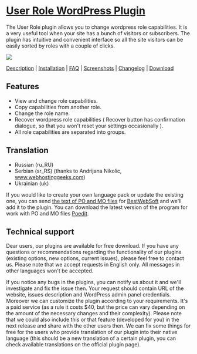 <a href="http://bestwebsoft.com/products/user-role/" target=_blank>User Role WordPress Plugin</a>
========================

The User Role plugin allows you to change wordpress role capabilities. It is a very useful tool when your site has a bunch of visitors or subscribers. The plugin has intuitive and convenient interface so all the site visitors can be easily sorted by roles with a couple of clicks.

<img src="http://bestwebsoft.com/wp-content/uploads/2014/09/user-role-banner-website.jpg" />

<a href="http://bestwebsoft.com/products/user-role/description/" target=_blank>Description</a> | 
<a href="http://bestwebsoft.com/products/user-role/installation/" target=_blank>Installation</a> | 
<a href="http://bestwebsoft.com/products/user-role/faq/" target=_blank>FAQ</a> | 
<a href="http://bestwebsoft.com/products/user-role/screenshots/" target=_blank>Screenshots</a> | 
<a href="http://bestwebsoft.com/products/user-role/changelog/" target=_blank>Changelog</a> | 
<a href="http://bestwebsoft.com/products/user-role/download/" target=_blank>Download</a>


Features
-----------------------------
* View and change role сapabilities.
* Copy сapabilities from another role.
* Change the role name.
* Recover wordpress role capabilities ( Recover button has confirmation dialogue, so that you won't reset your settings occasionally ).
* All role capabilities are separated into groups.


Translation
-----------------------------
* Russian (ru_RU)
* Serbian (sr_RS) (thanks to Andrijana Nikolic, www.webhostinggeeks.com)
* Ukrainian (uk)

If you would like to create your own language pack or update the existing one, you can send <a href="http://codex.wordpress.org/Translating_WordPress" target="_blank">the text of PO and MO files</a> for <a href="http://support.bestwebsoft.com" target="_blank">BestWebSoft</a> and we'll add it to the plugin. You can download the latest version of the program for work with PO and MO files <a href="http://www.poedit.net/download.php" target="_blank">Poedit</a>.


Technical support
-----------------------------
Dear users, our plugins are available for free download. If you have any questions or recommendations regarding the functionality of our plugins (existing options, new options, current issues), please feel free to contact us. Please note that we accept requests in English only. All messages in other languages won't be accepted.

If you notice any bugs in the plugins, you can notify us about it and we'll investigate and fix the issue then. Your request should contain URL of the website, issues description and WordPress admin panel credentials.
Moreover we can customize the plugin according to your requirements. It's a paid service (as a rule it costs $40, but the price can vary depending on the amount of the necessary changes and their complexity). Please note that we could also include this or that feature (developed for you) in the next release and share with the other users then.
We can fix some things for free for the users who provide translation of our plugin into their native language (this should be a new translation of a certain plugin, you can check available translations on the official plugin page).